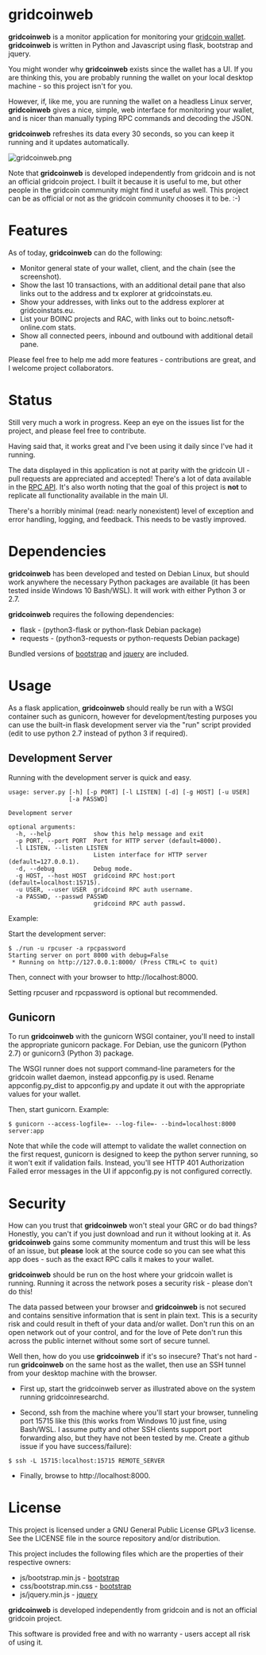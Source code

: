 gridcoinweb
===========
**gridcoinweb** is a monitor application for monitoring your
[gridcoin wallet](https://gridcoin.us). **gridcoinweb** is written in Python
and Javascript using flask, bootstrap and jquery.

You might wonder why **gridcoinweb** exists since the wallet has a UI. If
you are thinking this, you are probably running the wallet on your local
desktop machine - so this project isn't for you.

However, if, like me, you are running the wallet on a headless Linux server,
**gridcoinweb** gives a nice, simple, web interface for monitoring your wallet,
and is nicer than manually typing RPC commands and decoding the JSON.

**gridcoinweb** refreshes its data every 30 seconds, so you can keep it
running and it updates automatically.

![gridcoinweb.png](.README/gridcoinweb.png)

Note that **gridcoinweb** is developed independently from gridcoin and is not
an official gridcoin project. I built it because it is useful to me, but other
people in the gridcoin community might find it useful as well. This project
can be as official or not as the gridcoin community chooses it to be. :-)

Features
========

As of today, **gridcoinweb** can do the following:
* Monitor general state of your wallet, client, and the chain (see the
screenshot).
* Show the last 10 transactions, with an additional detail pane that also
links out to the address and tx explorer at gridcoinstats.eu.
* Show your addresses, with links out to the address explorer at
gridcoinstats.eu.
* List your BOINC projects and RAC, with links out to boinc.netsoft-online.com
stats.
* Show all connected peers, inbound and outbound with additional detail pane.

Please feel free to help me add more features - contributions are great, and I
welcome project collaborators.

Status
======
Still very much a work in progress. Keep an eye on the issues list for the
project, and please feel free to contribute.

Having said that, it works great and I've been using it daily since I've had
it running.

The data displayed in this application is not at parity with the gridcoin UI -
pull requests are appreciated and accepted! There's a lot of data available in
the [RPC API](http://wiki.gridcoin.us/RPC_commands). It's also worth noting
that the goal of this project is **not** to replicate all functionality
available in the main UI.

There's a horribly minimal (read: nearly nonexistent) level of exception and
error handling, logging, and feedback. This needs to be vastly improved.

Dependencies
============
**gridcoinweb** has been developed and tested on Debian Linux, but should
work anywhere the necessary Python packages are available (it has been tested
inside Windows 10 Bash/WSL). It will work with either Python 3 or 2.7.

**gridcoinweb** requires the following dependencies:

* flask - (python3-flask or python-flask Debian package)
* requests - (python3-requests or python-requests Debian package)

Bundled versions of [bootstrap](http://getbootstrap.com) and
[jquery](http://jquery.com) are included.

Usage
=====

As a flask application, **gridcoinweb** should really be run with a WSGI
container such as gunicorn, however for development/testing purposes you can
use the built-in flask development server via the "run" script provided
(edit to use python 2.7 instead of python 3 if required).

Development Server
-----------------

Running with the development server is quick and easy.

```
usage: server.py [-h] [-p PORT] [-l LISTEN] [-d] [-g HOST] [-u USER]
                 [-a PASSWD]

Development server

optional arguments:
  -h, --help            show this help message and exit
  -p PORT, --port PORT  Port for HTTP server (default=8000).
  -l LISTEN, --listen LISTEN
                        Listen interface for HTTP server (default=127.0.0.1).
  -d, --debug           Debug mode.
  -g HOST, --host HOST  gridcoind RPC host:port (default=localhost:15715).
  -u USER, --user USER  gridcoind RPC auth username.
  -a PASSWD, --passwd PASSWD
                        gridcoind RPC auth passwd.
```

Example:

Start the development server:
```
$ ./run -u rpcuser -a rpcpassword
Starting server on port 8000 with debug=False
 * Running on http://127.0.0.1:8000/ (Press CTRL+C to quit)
```

Then, connect with your browser to http://localhost:8000.

Setting rpcuser and rpcpassword is optional but recommended.

Gunicorn
--------

To run **gridcoinweb** with the gunicorn WSGI container, you'll need to
install the appropriate gunicorn package. For Debian, use the gunicorn
(Python 2.7) or gunicorn3 (Python 3) package.

The WSGI runner does not support command-line parameters for the gridcoin
wallet daemon, instead appconfig.py is used. Rename appconfig.py_dist to
appconfig.py and update it out with the appropriate values for your wallet.

Then, start gunicorn. Example:

```
$ gunicorn --access-logfile=- --log-file=- --bind=localhost:8000 server:app
```

Note that while the code will attempt to validate the wallet connection on the
first request, gunicorn is designed to keep the python server running, so it
won't exit if validation fails. Instead, you'll see HTTP 401 Authorization
Failed error messages in the UI if appconfig.py is not configured correctly.

Security
========

How can you trust that **gridcoinweb** won't steal your GRC or do bad things?
Honestly, you can't if you just download and run it without looking at it. As
**gridcoinweb** gains some community momentum and trust this will be less of
an issue, but **please** look at the source code so you can see what this app
does - such as the exact RPC calls it makes to your wallet.

**gridcoinweb** should be run on the host where your gridcoin wallet is running.
Running it across the network poses a security risk - please don't do this!

The data passed between your browser and **gridcoinweb** is not secured and
contains sensitive information that is sent in plain text. This is a security
risk and could result in theft of your data and/or wallet. Don't run this on
an open network out of your control, and for the love of Pete don't run this
across the public internet without some sort of secure tunnel.

Well then, how do you use **gridcoinweb** if it's so insecure? That's not hard -
run **gridcoinweb** on the same host as the wallet, then use an SSH tunnel
from your desktop machine with the browser.

* First up, start the gridcoinweb server as illustrated above on the system
running gridcoinresearchd.

* Second, ssh from the machine where you'll start your browser, tunneling port
15715 like this (this works from Windows 10 just fine, using Bash/WSL. I assume
putty and other SSH clients support port forwarding also, but they have not
been tested by me. Create a github issue if you have success/failure):

```
$ ssh -L 15715:localhost:15715 REMOTE_SERVER
```

* Finally, browse to http://localhost:8000.

License
=======

This project is licensed under a GNU General Public License GPLv3 license.
See the LICENSE file in the source repository and/or distribution.

This project includes the following files which are the properties of their
respective owners:

* js/bootstrap.min.js - [bootstrap](http://getbootstrap.com)
* css/bootstrap.min.css - [bootstrap](http://getbootstrap.com)
* js/jquery.min.js - [jquery](https://jquery.com)

**gridcoinweb** is developed independently from gridcoin and is not
an official gridcoin project.

This software is provided free and with no warranty - users accept all risk
of using it.
